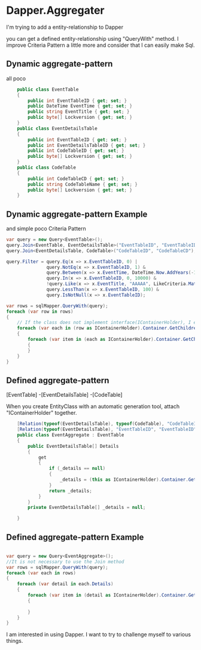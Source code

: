 # Dapper.Aggregater

I'm trying to add a entity-relationship to Dapper


you can get a defined entity-relationship using "QueryWith" method.
I improve Criteria Pattern a little more and consider that I can easily make Sql.


Dynamic aggregate-pattern
--------
all poco

```csharp
    public class EventTable
    {
        public int EventTableID { get; set; }
        public DateTime EventTime { get; set; }
        public string EventTitle { get; set; }
        public byte[] Lockversion { get; set; }
    }
    public class EventDetailsTable
    {
        public int EventTableID { get; set; }
        public int EventDetailsTableID { get; set; }
        public int CodeTableID { get; set; }
        public byte[] Lockversion { get; set; }
    }
    public class CodeTable
    {
        public int CodeTableCD { get; set; }
        public string CodeTableName { get; set; }
        public byte[] Lockversion { get; set; }
    }    
```

Dynamic aggregate-pattern Example
--------
and simple poco Criteria Pattern 


```csharp
var query = new Query<EventTable>();
query.Join<EventTable, EventDetailsTable>("EventTableID", "EventTableID");
query.Join<EventDetailsTable, CodeTable>("CodeTableID", "CodeTableCD");

query.Filter = query.Eq(x => x.EventTableID, 0) |
               query.NotEq(x => x.EventTableID, 1) &
               query.Between(x => x.EventTime, DateTime.Now.AddYears(-10), DateTime.Now.AddYears(10)) &
               query.In(x => x.EventTableID, 0, 10000) &
               !query.Like(x => x.EventTitle, "AAAAA", LikeCriteria.Match.Start) |
               query.LessThan(x => x.EventTableID, 100) &
               query.IsNotNull(x => x.EventTableID);

var rows = sqlMapper.QueryWith(query);
foreach (var row in rows)
{
    // If the class does not implement interface(IContainerHolder), I embed interface dynamically using TypeBuilder.
    foreach (var each in (row as IContainerHolder).Container.GetChildren<EventDetailsTable>())
    {
        foreach (var item in (each as IContainerHolder).Container.GetChildren<CodeTable>())
        {
        }
    }
}
```



Defined aggregate-pattern
--------
[EventTable]
  -[EventDetailsTable]
    -[CodeTable]

When you create EntityClass with an automatic generation tool, attach "IContainerHolder" together.
```csharp
    [Relation(typeof(EventDetailsTable), typeof(CodeTable), "CodeTableID", "CodeTableCD")]
    [Relation(typeof(EventDetailsTable), "EventTableID", "EventTableID")]
    public class EventAggregate : EventTable
    {
        public EventDetailsTable[] Details
        {
            get
            {
                if (_details == null)
                {
                    _details = (this as IContainerHolder).Container.GetChildren<EventDetailsTable>().ToArray();
                }
                return _details;
            }
        }
        private EventDetailsTable[] _details = null;

    }
```

Defined aggregate-pattern Example
--------
```csharp

var query = new Query<EventAggregate>();
//It is not necessary to use the Join method
var rows = sqlMapper.QueryWith(query);
foreach (var each in rows)
{
    foreach (var detail in each.Details)
    {
        foreach (var item in (detail as IContainerHolder).Container.GetChildren<CodeTable>())
        {
            
        }
    }
}

```



I am interested in using Dapper.
I want to try to challenge myself to various things.
